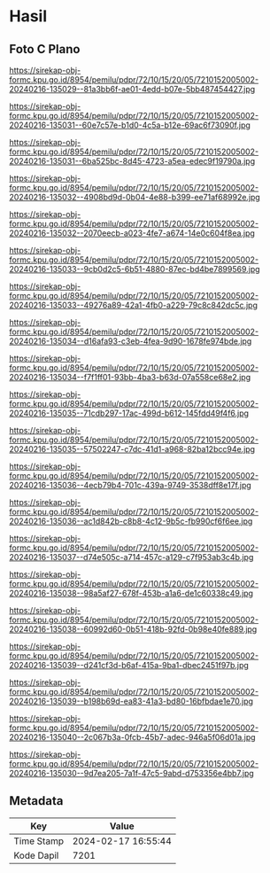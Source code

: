 # Hasil

## Foto C Plano

https://sirekap-obj-formc.kpu.go.id/8954/pemilu/pdpr/72/10/15/20/05/7210152005002-20240216-135029--81a3bb6f-ae01-4edd-b07e-5bb487454427.jpg

https://sirekap-obj-formc.kpu.go.id/8954/pemilu/pdpr/72/10/15/20/05/7210152005002-20240216-135031--60e7c57e-b1d0-4c5a-b12e-69ac6f73090f.jpg

https://sirekap-obj-formc.kpu.go.id/8954/pemilu/pdpr/72/10/15/20/05/7210152005002-20240216-135031--6ba525bc-8d45-4723-a5ea-edec9f19790a.jpg

https://sirekap-obj-formc.kpu.go.id/8954/pemilu/pdpr/72/10/15/20/05/7210152005002-20240216-135032--4908bd9d-0b04-4e88-b399-ee71af68992e.jpg

https://sirekap-obj-formc.kpu.go.id/8954/pemilu/pdpr/72/10/15/20/05/7210152005002-20240216-135032--2070eecb-a023-4fe7-a674-14e0c604f8ea.jpg

https://sirekap-obj-formc.kpu.go.id/8954/pemilu/pdpr/72/10/15/20/05/7210152005002-20240216-135033--9cb0d2c5-6b51-4880-87ec-bd4be7899569.jpg

https://sirekap-obj-formc.kpu.go.id/8954/pemilu/pdpr/72/10/15/20/05/7210152005002-20240216-135033--49276a89-42a1-4fb0-a229-79c8c842dc5c.jpg

https://sirekap-obj-formc.kpu.go.id/8954/pemilu/pdpr/72/10/15/20/05/7210152005002-20240216-135034--d16afa93-c3eb-4fea-9d90-1678fe974bde.jpg

https://sirekap-obj-formc.kpu.go.id/8954/pemilu/pdpr/72/10/15/20/05/7210152005002-20240216-135034--f7f1ff01-93bb-4ba3-b63d-07a558ce68e2.jpg

https://sirekap-obj-formc.kpu.go.id/8954/pemilu/pdpr/72/10/15/20/05/7210152005002-20240216-135035--71cdb297-17ac-499d-b612-145fdd49f4f6.jpg

https://sirekap-obj-formc.kpu.go.id/8954/pemilu/pdpr/72/10/15/20/05/7210152005002-20240216-135035--57502247-c7dc-41d1-a968-82ba12bcc94e.jpg

https://sirekap-obj-formc.kpu.go.id/8954/pemilu/pdpr/72/10/15/20/05/7210152005002-20240216-135036--4ecb79b4-701c-439a-9749-3538dff8e17f.jpg

https://sirekap-obj-formc.kpu.go.id/8954/pemilu/pdpr/72/10/15/20/05/7210152005002-20240216-135036--ac1d842b-c8b8-4c12-9b5c-fb990cf6f6ee.jpg

https://sirekap-obj-formc.kpu.go.id/8954/pemilu/pdpr/72/10/15/20/05/7210152005002-20240216-135037--d74e505c-a714-457c-a129-c7f953ab3c4b.jpg

https://sirekap-obj-formc.kpu.go.id/8954/pemilu/pdpr/72/10/15/20/05/7210152005002-20240216-135038--98a5af27-678f-453b-a1a6-de1c60338c49.jpg

https://sirekap-obj-formc.kpu.go.id/8954/pemilu/pdpr/72/10/15/20/05/7210152005002-20240216-135038--60992d60-0b51-418b-92fd-0b98e40fe889.jpg

https://sirekap-obj-formc.kpu.go.id/8954/pemilu/pdpr/72/10/15/20/05/7210152005002-20240216-135039--d241cf3d-b6af-415a-9ba1-dbec2451f97b.jpg

https://sirekap-obj-formc.kpu.go.id/8954/pemilu/pdpr/72/10/15/20/05/7210152005002-20240216-135039--b198b69d-ea83-41a3-bd80-16bfbdae1e70.jpg

https://sirekap-obj-formc.kpu.go.id/8954/pemilu/pdpr/72/10/15/20/05/7210152005002-20240216-135040--2c067b3a-0fcb-45b7-adec-946a5f06d01a.jpg

https://sirekap-obj-formc.kpu.go.id/8954/pemilu/pdpr/72/10/15/20/05/7210152005002-20240216-135030--9d7ea205-7a1f-47c5-9abd-d753356e4bb7.jpg


## Metadata

| Key        | Value               |
| ---------- | ------------------- |
| Time Stamp | 2024-02-17 16:55:44 |
| Kode Dapil | 7201                |



